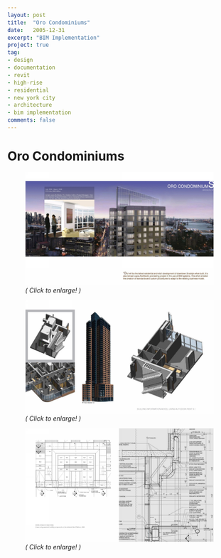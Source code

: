 ```yaml
---
layout: post
title:  "Oro Condominiums"
date:   2005-12-31
excerpt: "BIM Implementation"
project: true
tag:
- design
- documentation
- revit
- high-rise
- residential
- new york city
- architecture
- bim implementation
comments: false
---
```


# Oro Condominiums
<figure>
<a href="/projects/portfolio_slides/oro01.png"><img src="/projects/portfolio_slides/oro01.png"></a>
<figurecaption><i>( Click to enlarge! )</i></figurecaption>
</figure>
<figure>
<a href="/projects/portfolio_slides/oro02.png"><img src="/projects/portfolio_slides/oro02.png"></a>
<figurecaption><i>( Click to enlarge! )</i></figurecaption>
</figure>
<figure>
<a href="/projects/portfolio_slides/oro03.png"><img src="/projects/portfolio_slides/oro03.png"></a>
<figurecaption><i>( Click to enlarge! )</i></figurecaption>
</figure>
</figure>
